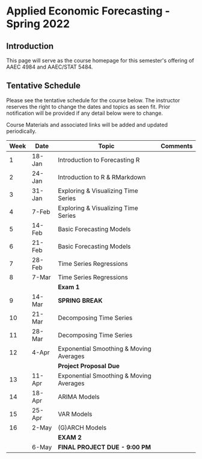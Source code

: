 # Applied Economic Forecasting -  Spring 2022

## Introduction

This page will serve as the course homepage for this semester's offering of AAEC 4984 and AAEC/STAT 5484.

## Tentative Schedule

Please see the tentative schedule for the course below. The instructor reserves the right to change the dates and topics as seen fit. Prior notification will be provided if any detail below were to change.

Course Materials and associated links will be added and updated periodically.

| Week 	| Date   	| Topic                                   	| Comments 	|
|------	|--------	|-----------------------------------------	|----------	|
| 1    	| 18-Jan 	| Introduction to Forecasting  R          	|          	|
| 2    	| 24-Jan 	| Introduction to R & RMarkdown            	|          	|
| 3    	| 31-Jan 	| Exploring & Visualizing Time Series     	|          	|
| 4    	| 7-Feb  	| Exploring & Visualizing Time Series     	|          	|
| 5    	| 14-Feb 	| Basic Forecasting Models                	|          	|
| 6    	| 21-Feb 	| Basic Forecasting Models                	|          	|
| 7    	| 28-Feb 	| Time Series Regressions                 	|          	|
| 8    	| 7-Mar  	| Time Series Regressions                 	|          	|
|      	|        	| **Exam 1**                          	|          	|
| 9    	| 14-Mar 	| **SPRING BREAK**                    	|          	|
| 10   	| 21-Mar 	| Decomposing Time Series                 	|          	|
| 11   	| 28-Mar 	| Decomposing Time Series                 	|          	|
| 12   	| 4-Apr  	| Exponential Smoothing & Moving Averages 	|          	|
|      	|        	| **Project Proposal Due**            	|          	|
| 13   	| 11-Apr 	| Exponential Smoothing & Moving Averages 	|          	|
| 14   	| 18-Apr 	| ARIMA Models                            	|          	|
| 15   	| 25-Apr 	| VAR Models                              	|          	|
| 16   	| 2-May  	| (G)ARCH Models                          	|          	|
|      	|        	| **EXAM 2**                          	|          	|
|      	| 6-May  	| **FINAL PROJECT DUE - 9:00 PM**     	|          	|
